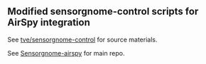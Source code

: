 ## Modified sensorgnome-control scripts for AirSpy integration
See [tve/sensorgnome-control](https://github.com/tve/sensorgnome-control/) for source materials.

See [Sensorgnome-airspy](https://github.com/tve/sensorgnome-airspy/) for main repo.